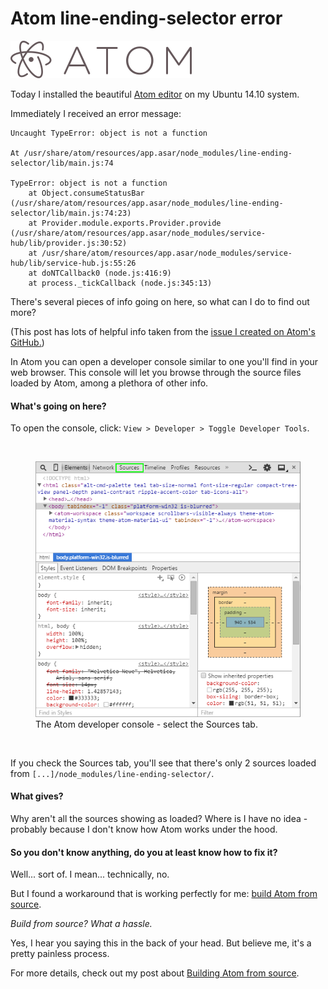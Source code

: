 

# Atom line-ending-selector error

<a href='http://www.atom.io'><img class='img-responsive atom-logo' src='./posts/images/atomeditor.png' alt="Get Atom!"/></a>

Today I installed the beautiful [Atom editor](http://www.atom.io/) on my Ubuntu 14.10 system.

Immediately I received an error message:

```
Uncaught TypeError: object is not a function

At /usr/share/atom/resources/app.asar/node_modules/line-ending-selector/lib/main.js:74

TypeError: object is not a function
    at Object.consumeStatusBar (/usr/share/atom/resources/app.asar/node_modules/line-ending-selector/lib/main.js:74:23)
    at Provider.module.exports.Provider.provide (/usr/share/atom/resources/app.asar/node_modules/service-hub/lib/provider.js:30:52)
    at /usr/share/atom/resources/app.asar/node_modules/service-hub/lib/service-hub.js:55:26
    at doNTCallback0 (node.js:416:9)
    at process._tickCallback (node.js:345:13)
```

There's several pieces of info going on here, so what can I do to find out more?

(This post has lots of helpful info taken from the [issue I created on Atom's GitHub.](https://github.com/atom/line-ending-selector/issues/9))

In Atom you can open a developer console similar to one you'll find in your web browser.
This console will let you browse through the source files loaded by Atom, among a plethora of other info.

#### What's going on here?

To open the console, click: `View > Developer > Toggle Developer Tools`.

<br/>

<figure class="figure center-block">
    <a href="./images/atom_devconsole.png">
        <img class='img-responsive' src="./posts/images/atom_devconsole.png" />
    </a>
    <figcaption class="figure-caption">
        The Atom developer console - select the Sources tab.
    </figcaption>
</figure>

<br/>

If you check the Sources tab, you'll see that there's only 2 sources loaded from `[...]/node_modules/line-ending-selector/`.

#### What gives?

Why aren't all the sources showing as loaded?
Where is
I have no idea - probably because I don't know how Atom works under the hood.

#### So you don't know anything, do you at least know how to fix it?

Well... sort of.
I mean... technically, no.

But I found a workaround that is working perfectly for me: [build Atom from source](https://github.com/atom/atom/tree/master/docs/build-instructions).

<i>Build from source? What a hassle.</i>

Yes, I hear you saying this in the back of your head.
But believe me, it's a pretty painless process.

For more details, check out my post about [Building Atom from source](/markdown/build_atom).
